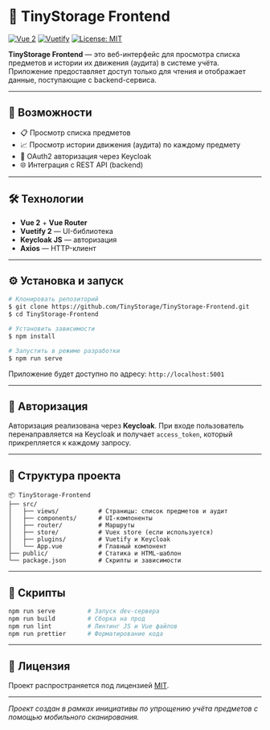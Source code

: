 # 🧩 TinyStorage Frontend

[![Vue 2](https://img.shields.io/badge/Vue-2.x-42b883?logo=vue.js)](https://vuejs.org/) [![Vuetify](https://img.shields.io/badge/UI-Vuetify-1867C0?logo=vuetify)](https://vuetifyjs.com/) [![License: MIT](https://img.shields.io/badge/License-MIT-yellow.svg)](LICENSE)

**TinyStorage Frontend** — это веб-интерфейс для просмотра списка предметов и истории их движения (аудита) в системе учёта. Приложение предоставляет доступ только для чтения и отображает данные, поступающие с backend-сервиса.

---

## 🚀 Возможности

- 📋 Просмотр списка предметов
- 📈 Просмотр истории движения (аудита) по каждому предмету
- 🔐 OAuth2 авторизация через Keycloak
- 🌐 Интеграция с REST API (backend)

---

## 🛠️ Технологии

- **Vue 2** + **Vue Router**
- **Vuetify 2** — UI-библиотека
- **Keycloak JS** — авторизация
- **Axios** — HTTP-клиент

---

## ⚙️ Установка и запуск

```bash
# Клонировать репозиторий
$ git clone https://github.com/TinyStorage/TinyStorage-Frontend.git
$ cd TinyStorage-Frontend

# Установить зависимости
$ npm install

# Запустить в режиме разработки
$ npm run serve
```

Приложение будет доступно по адресу: `http://localhost:5001`

---

## 🔐 Авторизация

Авторизация реализована через **Keycloak**. При входе пользователь перенаправляется на Keycloak и получает `access_token`, который прикрепляется к каждому запросу.

---

## 📁 Структура проекта

```text
📦 TinyStorage-Frontend
├── src/
│   ├── views/           # Страницы: список предметов и аудит
│   ├── components/      # UI-компоненты
│   ├── router/          # Маршруты
│   ├── store/           # Vuex store (если используется)
│   ├── plugins/         # Vuetify и Keycloak
│   └── App.vue          # Главный компонент
├── public/              # Статика и HTML-шаблон
└── package.json         # Скрипты и зависимости
```

---

## 🧪 Скрипты

```bash
npm run serve         # Запуск dev-сервера
npm run build         # Сборка на прод
npm run lint          # Линтинг JS и Vue файлов
npm run prettier      # Форматирование кода
```

---

## 📄 Лицензия

Проект распространяется под лицензией [MIT](LICENSE).

---

_Проект создан в рамках инициативы по упрощению учёта предметов с помощью мобильного сканирования._
